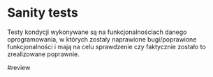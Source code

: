 # Sanity tests

Testy kondycji wykonywane są na funkcjonalnościach danego oprogramowania, w których zostały naprawione bugi/poprawione funkcjonalności i mają na celu sprawdzenie czy faktycznie zostało to zrealizowane poprawnie.

#review